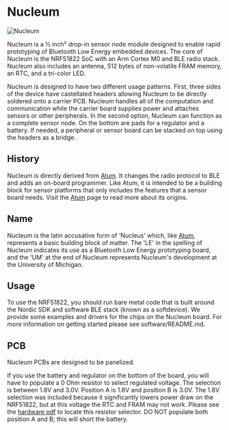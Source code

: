 Nucleum
====

![Nucleum](https://raw.githubusercontent.com/lab11/nucleum/master/media/top_labeled.PNG)

Nucleum is a ½ inch² drop-in sensor node module designed to enable rapid
prototyping of Bluetooth Low Energy embedded devices. 
The core of Nucleum is the NRF51822
SoC with an Arm Cortex M0 and BLE radio stack. Nucleum also includes an
antenna, 512 bytes of non-volatile FRAM memory, an RTC, and a tri-color LED.

Nucleum is designed to have two different usage patterns. First, three sides
of the device have castellated headers allowing Nucleum to be directly
soldered onto a carrier PCB. Nucleum handles all of the computation and
communication while the carrier board supplies power and attaches
sensors or other peripherals. In the second option, Nucleum can function
as a complete sensor node. On the bottom are pads for a regulator
and a battery. If needed, a peripheral or sensor board can be stacked on
top using the headers as a bridge.


History
-------

Nucleum is directly derived from [Atum](http://www.github.com/lab11/atum). It
changes the radio protocol to BLE and adds an on-board programmer. Like Atum, 
it is intended to be a building block for sensor platforms that only includes
the features that a sensor board needs.
Visit the [Atum](http://www.github.com/lab11/atum) page to read more about its 
origins.

Name
----

Nucleum is the latin accusative form of 'Nucleus' which, like [Atum](http://www.github.com/lab11/atum),
represents a basic building block of matter. The 'LE' in the spelling of Nucleum 
indicates its use as a Bluetooth Low Energy prototyping board, and the 'UM' at
the end of Nucleum represents Nucleum's development at the University of Michigan.

Usage
-----

To use the NRF51822, you should run bare metal code that is built around
the Nordic SDK and software BLE stack (known as a softdevice). We provide
some examples and drivers for the chips on the Nucleum board. For more information
on getting started please see software/README.md.


PCB
---

Nucleum PCBs are designed to be panelized. 

If you use the battery and regulator on the bottom of the board, you will have
to populate a 0 Ohm resistor to select regulated voltage. The selection is between 1.8V
and 3.0V. Position A is 1.8V and position B is 3.0V. The 1.8V selection was included
because it significantly lowers power draw on the NRF51822, but at this voltage
the RTC and FRAM may not work. Please see the [hardware pdf](https://github.com/lab11/nucleum/raw/master/hardware/nucleum/rev_a/nucleum.pdf)
to locate this resistor selector.
DO NOT populate both position A and B; this will short the battery.
